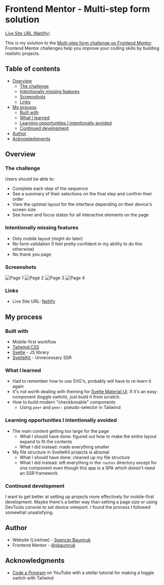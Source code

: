 # Frontend Mentor - Multi-step form solution

[Live Site URL (Netlify)](https://master--benevolent-toffee-cc941b.netlify.app/)

This is my solution to the [Multi-step form challenge on Frontend Mentor](https://www.frontendmentor.io/challenges/multistep-form-YVAnSdqQBJ). Frontend Mentor challenges help you improve your coding skills by building realistic projects. 

## Table of contents

  - [Overview](#overview)
    - [The challenge](#the-challenge)
    - [Intentionally missing features](#intentionally-missing-features)
    - [Screenshots](#screenshots)
    - [Links](#links)
  - [My process](#my-process)
    - [Built with](#built-with)
    - [What I learned](#what-i-learned)
    - [Learning opportunities I intentionally avoided](#learning-opportunities-i-intentionally-avoided)
    - [Continued development](#continued-development)
  - [Author](#author)
  - [Acknowledgments](#acknowledgments)

## Overview

### The challenge

Users should be able to:

- Complete each step of the sequence
- See a summary of their selections on the final step and confirm their order
- View the optimal layout for the interface depending on their device's screen size
- See hover and focus states for all interactive elements on the page

### Intentionally missing features

 - Only mobile layout (might do later)
 - No form validation (I feel pretty confident in my ability to do this otherwise)
 - No thank you page

### Screenshots

![Page 1](./readme-assets/page1.png)
![Page 2](./readme-assets/page2.png)
![Page 3](./readme-assets/page3.png)
![Page 4](./readme-assets/page4.png)

### Links

- Live Site URL: [Netlify](https://master--benevolent-toffee-cc941b.netlify.app/)

## My process

### Built with

- Mobile-first workflow
- [Tailwind CSS](https://tailwindcss.com/)
- [Svelte](https://svelte.dev/) - JS library
- [SvelteKit](https://kit.svelte.dev/) - Unnecessary SSR

### What I learned

 - Had to remember how to use SVG's, probably will have to re-learn it again
 - It's not worth dealing with theming for [Svelte Material UI](https://sveltematerialui.com/). If it's an easy component (toggle switch), just build it from scratch.
 - How to build modern "checkboxable" components
   - Using `peer` and `peer:` pseudo-selector in Tailwind

### Learning opportunities I intentionally avoided

 - The main content getting too large for the page
   - What I should have done: figured out how to make the entire layout expand to fit the contents
   - What I did instead: made everything smaller
 - My file structure in SvelteKit projects is abismal
   - What I should have done: cleaned up my file structure
   - What I did instead: left everything in the `routes` directory except for one component even though this app is a SPA which doesn't need an SSR framework

### Continued development

I want to get better at setting up projects more effectively for mobile-first development. Maybe there's a better way than setting a page size or using DevTools console to set device viewport. I found the process I followed somewhat unsatisfying.

## Author

- Website (Linktree) - [Spencer Baumruk](https://linktr.ee/spencerbaumruk)
- Frontend Mentor - [@sbaumruk](https://www.frontendmentor.io/profile/sbaumruk)

## Acknowledgments

 - [Code a Program](https://www.youtube.com/watch?v=odqNMNKccjE) on YouTube with a stellar tutorial for making a toggle switch with Tailwind